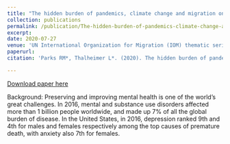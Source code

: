 ```yaml
---
title: "The hidden burden of pandemics, climate change and migration on mental health"
collection: publications
permalink: /publication/The-hidden-burden-of-pandemics-climate-change-and-migration-on-mental-health
excerpt:
date: 2020-07-27
venue: 'UN International Organization for Migration (IOM) thematic series on health'
paperurl:
citation: 'Parks RM*, Thalheimer L*. (2020). The hidden burden of pandemics, climate change and migration on mental health,https://environmentalmigration.iom.int/covid-19-pandemic-migration-and-environmentUN International Organization for Migration (IOM) thematic series on health'

---
```

[Download paper here](https://environmentalmigration.iom.int/blogs/hidden-burden-pandemics-climate-change-and-migration-mental-health)

Background: Preserving and improving mental health is one of the world’s great challenges. In 2016, mental and substance use disorders affected more than 1 billion people worldwide, and made up 7% of all the global burden of disease. In the United States, in 2016, depression ranked 9th and 4th for males and females respectively among the top causes of premature death, with anxiety also 7th for females. 
